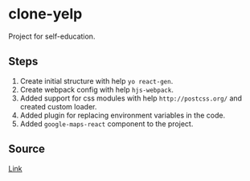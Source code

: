 # clone-yelp
Project for self-education.

## Steps
1. Create initial structure with help `yo react-gen`.
2. Create webpack config with help `hjs-webpack`.
3. Added support for css modules with help `http://postcss.org/` and created custom
loader.
4. Added plugin for replacing environment variables in the code.
5. Added `google-maps-react` component to the project.


## Source
[Link](https://www.fullstackreact.com/articles/react-tutorial-cloning-yelp/)
